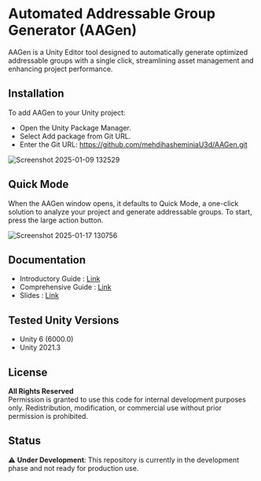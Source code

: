 # Automated Addressable Group Generator (AAGen)

AAGen is a Unity Editor tool designed to automatically generate optimized addressable groups with a single click, streamlining asset management and enhancing project performance.

## Installation
To add AAGen to your Unity project:
- Open the Unity Package Manager.
- Select Add package from Git URL.
- Enter the Git URL: https://github.com/mehdihasheminiaU3d/AAGen.git
  
![Screenshot 2025-01-09 132529](https://github.com/user-attachments/assets/d3e8a8ce-69fc-454b-a0eb-1365b16c623c)


## Quick Mode
When the AAGen window opens, it defaults to Quick Mode, a one-click solution to analyze your project and generate addressable groups. To start, press the large action button.

![Screenshot 2025-01-17 130756](https://github.com/user-attachments/assets/0d374c4f-6623-4884-94b7-f7a7bc33b5e3)

## Documentation
- Introductory Guide : [Link](https://docs.google.com/document/d/1EWuvrttQIKcIeIJvLuVkujtJQVETHVSZBYUjIjknP0k/edit?usp=sharing)
- Comprehensive Guide : [Link](https://docs.google.com/document/d/1zlxPaWpsz85uIXgAWt22gKm0-s3JAUpuQPgtKvNgW7I/edit?usp=sharing)
- Slides : [Link](https://docs.google.com/presentation/d/1JahSS4w8OH3YEE9U0892XtTAs01BTSP74OpIbsy1lKQ/edit?usp=sharing)

## Tested Unity Versions
- Unity 6 (6000.0)
- Unity 2021.3  

## License
**All Rights Reserved**  
Permission is granted to use this code for internal development purposes only. Redistribution, modification, or commercial use without prior permission is prohibited.

## Status
⚠️ **Under Development**: This repository is currently in the development phase and not ready for production use.
